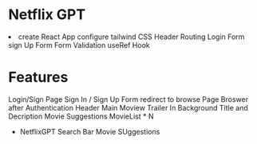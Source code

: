 
# Netflix GPT
<li>
 create React App
 configure tailwind CSS
 Header
 Routing
 Login Form
 sign Up Form
 Form Validation
 useRef Hook 
 
 

 # Features
  Login/Sign Page
     Sign In / Sign Up Form
     redirect to browse Page
  Broswer after Authentication 
    Header 
    Main Moview
       Trailer In Background 
       Title and Decription 
       Movie Suggestions 
          MovieList * N

 - NetflixGPT
   Search Bar
   Movie SUggestions 

   </li>
           